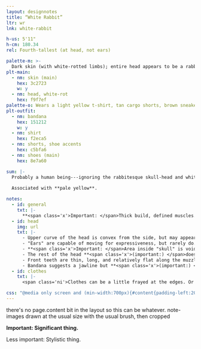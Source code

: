 ```yaml
---
layout: designnotes
title: “White Rabbit”
ltr: wr
lnk: white-rabbit

h-us: 5'11"
h-cm: 180.34
rel: Fourth-tallest (at head, not ears)

palette-m: >-
  Dark skin (with white-rotted limbs); entire head appears to be a rabbit-esque skull, including ears. There are visible eyes in the sockets but no discernible color.
plt-main:
  - nm: skin (main)
    hex: 3c2723
    w: y
  - nm: head, white-rot
    hex: f9f7ef
palette-o: Wears a light yellow t-shirt, tan cargo shorts, brown sneakers. Also has a black bandana wrapped around the "neck," which covers the entire lower jaw area.
plt-outfit:
  - nm: bandana
    hex: 151212
    w: y
  - nm: shirt
    hex: f2eca5
  - nm: shorts, shoe accents
    hex: c5bfa6
  - nm: shoes (main)
    hex: 8e7a60

sum: |-
  Probably a human being---ignoring the rabbitesque skull-head and white-rot gnawing at the limbs. Muscular, and capable of typical human movement (facial expressions notwithstanding). Outfit might've been some kind of outdoorsy getup, but it's missing something; a black bandana obscures the lower head. Seems self-assured, but doesn't talk.
  
  Associated with **pale yellow**.

notes:
  - id: general
    txt: |-
      **<span class='x'>Important: </span>Thick build, defined muscles.** Limbs and neck have typical range of movement, though whitish areas would feel severely calloused and slightly cold to the touch.
  - id: head
    img: url
    txt: |-
      - Upper curve of the head is convex from the side, but may appear concave from other angles due to snout protrusion. <span class='ni'><s>(also, I am not as consistent with it as with other characters' features yet.)</s></span> See [3d turnaround](../../../gallery/spin) for a low-poly reference.
      - "Ears" are capable of moving for expressiveness, but rarely do.
      - **<span class='x'>Important: </span>Area inside "skull" is void, with no discernible form.** <span class='ni'>Eyes are usually stylized to suggest shadow.</span>
      - The rest of the head **<span class='x'>(important:) </span>does not deform**; no furrowed brows or mouth movements.
      - Front teeth are thin, long, and relatively flat along the muzzle curve; "back" teeth are blunter like human molars. **The two at the very front are longest.**
      - Bandana suggests a jawline but **<span class='x'>(important:) </span>never comes off**. Back of the head is rarely if ever shown.
  - id: clothes
    txt: |-
      <span class='ni'>Clothes can be a little frayed at the edges. Or not. I don't draw this consistently.</span>

css: "@media only screen and (min-width:700px){#content{padding-left:20px;} body{width:1605px;} /*general head clothes*/ #general,#clothes{margin-left:405px;} #clothes{margin-top:135px;}}"
---
```

there's no page.content bit in the layout so this can be whatever. note-images drawn at the usual size with the usual brush, then cropped

**<span class='x'>Important: </span>Significant thing.**

<span class='ni'><span class='x'>Less important: </span>Stylistic thing.</span>